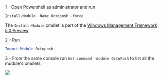 1 - Open Powershell as administrator and run 
```powershell
Install-Module -Name Octoposh -force
```
The `Install-Module` cmdlet is part of the [Windows Management Framework 5.0 Preview](http://go.microsoft.com/fwlink/?LinkId=398175)

2 - Run 
```powershell
Import-Module Octoposh
```

3 - From the same console run ```Get-command -module OctoPosh``` to list all the module's cmdlets

![](http://s6.postimg.org/ssrvnf8jl/powershell.jpg)
